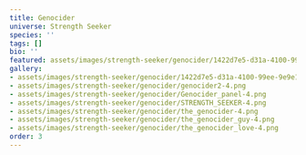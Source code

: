 ```yaml
---
title: Genocider
universe: Strength Seeker
species: ''
tags: []
bio: ''
featured: assets/images/strength-seeker/genocider/1422d7e5-d31a-4100-99ee-9e9e1db2fd15-4.png
gallery:
- assets/images/strength-seeker/genocider/1422d7e5-d31a-4100-99ee-9e9e1db2fd15-4.png
- assets/images/strength-seeker/genocider/genocider2-4.png
- assets/images/strength-seeker/genocider/Genocider_panel-4.png
- assets/images/strength-seeker/genocider/STRENGTH_SEEKER-4.png
- assets/images/strength-seeker/genocider/the_genocider-4.png
- assets/images/strength-seeker/genocider/the_genocider_guy-4.png
- assets/images/strength-seeker/genocider/the_genocider_love-4.png
order: 3
---
```

